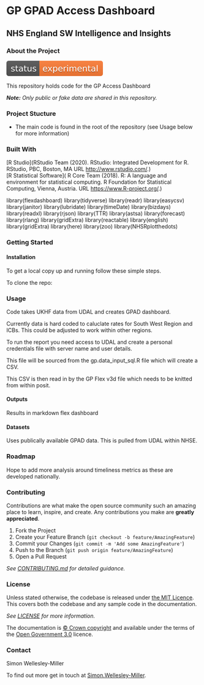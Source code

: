 # GP GPAD Access Dashboard
## NHS England SW Intelligence and Insights

### About the Project

[![status: experimental](https://github.com/GIScience/badges/raw/master/status/experimental.svg)](https://github.com/GIScience/badges#experimental)

This repository holds code for the GP Access Dashboard

_**Note:** Only public or fake data are shared in this repository._

### Project Stucture

- The main code is found in the root of the repository (see Usage below for more information)

### Built With

[R Studio](RStudio Team (2020). RStudio: Integrated Development for R. RStudio, PBC, Boston, MA URL http://www.rstudio.com/.)  
[R Statistical Software](  R Core Team (2018). R: A language and environment for statistical computing. R Foundation for Statistical Computing, Vienna, Austria. URL https://www.R-project.org/.)

library(flexdashboard)
library(tidyverse)
library(readr)
library(easycsv)
library(janitor)
library(lubridate)
library(timeDate)
library(bizdays)
library(readxl)
library(rjson)
library(TTR)
library(astsa)
library(forecast)
library(rlang)
library(gridExtra)
library(reactable)
library(english)
library(gridExtra)
library(here)
library(zoo)
library(NHSRplotthedots)

### Getting Started

#### Installation

To get a local copy up and running follow these simple steps.

To clone the repo:

### Usage
Code takes UKHF data from UDAL and creates GPAD dashboard.

Currently data is hard coded to caluclate rates for South West Region and ICBs.  This could be adjusted to work within other regions.

To run the report you need access to UDAL and create a personal credentials file with server name and user details.

This file will be sourced from the gp.data_input_sql.R file which will create a CSV.

This CSV is then read in by the GP Flex v3d file which needs to be knitted from within posit.

#### Outputs
Results in markdown flex dashboard

#### Datasets
Uses publically available GPAD data.  This is pulled from UDAL within NHSE.


### Roadmap
Hope to add more analysis around timeliness metrics as these are developed nationally.

### Contributing

Contributions are what make the open source community such an amazing place to learn, inspire, and create. Any contributions you make are **greatly appreciated**.

1. Fork the Project
2. Create your Feature Branch (`git checkout -b feature/AmazingFeature`)
3. Commit your Changes (`git commit -m 'Add some AmazingFeature'`)
4. Push to the Branch (`git push origin feature/AmazingFeature`)
5. Open a Pull Request

_See [CONTRIBUTING.md](./CONTRIBUTING.md) for detailed guidance._

### License

Unless stated otherwise, the codebase is released under [the MIT Licence][mit].
This covers both the codebase and any sample code in the documentation.

_See [LICENSE](./LICENSE) for more information._

The documentation is [© Crown copyright][copyright] and available under the terms
of the [Open Government 3.0][ogl] licence.

[mit]: LICENCE
[copyright]: http://www.nationalarchives.gov.uk/information-management/re-using-public-sector-information/uk-government-licensing-framework/crown-copyright/
[ogl]: http://www.nationalarchives.gov.uk/doc/open-government-licence/version/3/

### Contact
Simon Wellesley-Miller

To find out more  get in touch at [Simon.Wellesley-Miller](mailto:simon.wellesley-miller@nhs.net).

